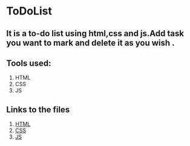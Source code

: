 # ToDoList
## It is a to-do list using html,css and js.Add task you want to mark and delete it as you wish .

## Tools used:
1. HTML
2. CSS
3. JS

## Links to the files
1. [HTML](https://github.com/IndranjanaChatterjee/ToDoList/blob/main/todolist/index.html)
2. [CSS](https://github.com/IndranjanaChatterjee/ToDoList/blob/main/todolist/style.css)
3. [JS](https://github.com/IndranjanaChatterjee/ToDoList/blob/main/todolist/script.js)
